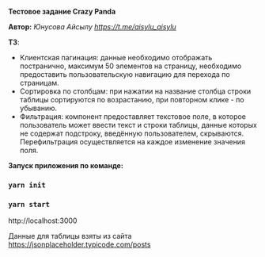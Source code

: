 **Тестовое задание Crazy Panda**

**Автор:** _Юнусова Айсылу_
*https://t.me/aisylu_aisylu*

**ТЗ**:

- Клиентская пагинация: данные необходимо отображать постранично, максимум 50 элементов на страницу, необходимо предоставить пользовательскую навигацию для перехода по страницам.
- Сортировка по столбцам: при нажатии на название столбца строки таблицы сортируются по возрастанию, при повторном клике - по убыванию.
- Фильтрация: компонент предоставляет текстовое поле, в которое пользователь может ввести текст и строки таблицы, данные которых не содержат подстроку, введённую пользователем, скрываются. Перефильтрация осуществляется на каждое изменение значения поля.

**Запуск приложения по команде:**

### `yarn init`

### `yarn start`

http://localhost:3000

Данные для таблицы взяты из сайта https://jsonplaceholder.typicode.com/posts
